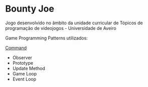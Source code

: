 # Bounty Joe

Jogo desenvolvido no âmbito da unidade curricular de Tópicos de programação de videojogos - Universidade de Aveiro


Game Programming Patterns utilizados:

[Command](https://github.com/Leonardodrt/BountyJoe/blob/66d0362848b09bd4a927cd29b4129f16b1722436/commands.py#L29-L45)
* Observer
* Prototype
* Update Method
* Game Loop
* Event Loop
